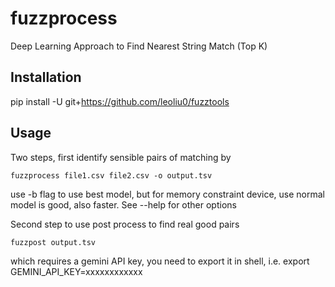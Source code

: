 # fuzzprocess
Deep Learning Approach to Find Nearest String Match (Top K)

## Installation
pip install -U git+https://github.com/leoliu0/fuzztools

## Usage
Two steps, first identify sensible pairs of matching by 
```
fuzzprocess file1.csv file2.csv -o output.tsv
```
use -b flag to use best model, but for memory constraint device, use normal model is good, also faster. See --help for other options

Second step to use post process to find real good pairs
```
fuzzpost output.tsv
```
which requires a gemini API key, you need to export it in shell, i.e. export GEMINI_API_KEY=xxxxxxxxxxxx
